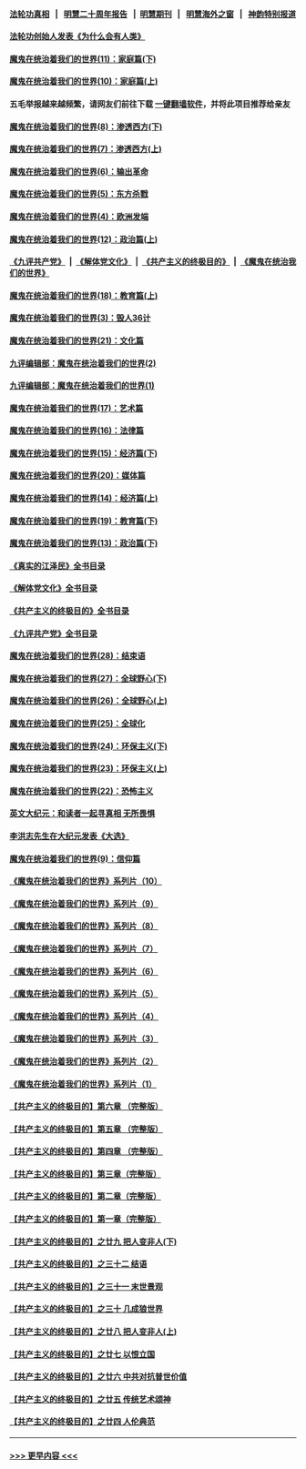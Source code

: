 #### [法轮功真相](https://github.com/gfw-breaker/truth/blob/master/README.md?t=0) &nbsp;&nbsp;|&nbsp;&nbsp; [明慧二十周年报告](https://github.com/gfw-breaker/mh-reports/blob/master/README.md?t=0) &nbsp;&nbsp;|&nbsp;&nbsp;[明慧期刊](https://github.com/gfw-breaker/mh-qikan) &nbsp;&nbsp;|&nbsp;&nbsp; [明慧海外之窗](https://github.com/gfw-breaker/mh-news/blob/master/README.md?t=0) &nbsp;&nbsp;|&nbsp;&nbsp; [神韵特别报道](https://github.com/gfw-breaker/mh-news/blob/master/shenyun.md?t=0)
#### [法轮功创始人发表《为什么会有人类》](../pages/nsc422/n13912117.md?t=02091244) 
#### [魔鬼在统治着我们的世界(11)：家庭篇(下)](../pages/nsc422/n10440961.md?t=02091244) 
#### [魔鬼在统治着我们的世界(10)：家庭篇(上)](../pages/nsc422/n10435448.md?t=02091244) 
#### 五毛举报越来越频繁，请网友们前往下载 [一键翻墙软件](https://github.com/gfw-breaker/ssr-accounts)，并将此项目推荐给亲友
#### [魔鬼在统治着我们的世界(8)：渗透西方(下)](../pages/nsc422/n10429603.md?t=02091244) 
#### [魔鬼在统治着我们的世界(7)：渗透西方(上)](../pages/nsc422/n10426013.md?t=02091244) 
#### [魔鬼在统治着我们的世界(6)：输出革命](../pages/nsc422/n10421536.md?t=02091244) 
#### [魔鬼在统治着我们的世界(5)：东方杀戮](../pages/nsc422/n10417707.md?t=02091244) 
#### [魔鬼在统治着我们的世界(4)：欧洲发端](../pages/nsc422/n10414890.md?t=02091244) 
#### [魔鬼在统治着我们的世界(12)：政治篇(上)](../pages/nsc422/n10444576.md?t=02091244) 
#### [《九评共产党》](https://github.com/begood0513/9ping.md/blob/master/README.md) &nbsp;|&nbsp; [《解体党文化》](../../../../jtdwh.md/blob/master/README.md)  &nbsp;|&nbsp; [《共产主义的终极目的》](../../../../gczydzjmd.md/blob/master/README.md) &nbsp;|&nbsp; [《魔鬼在统治我们的世界》](../../../../mgztzwmdsj.md/blob/master/README.md) 
#### [魔鬼在统治着我们的世界(18)：教育篇(上)](../pages/nsc422/n10526970.md?t=02091244) 
#### [魔鬼在统治着我们的世界(3)：毁人36计](../pages/nsc422/n10411583.md?t=02091244) 
#### [魔鬼在统治着我们的世界(21)：文化篇](../pages/nsc422/n10597706.md?t=02091244) 
#### [九评编辑部：魔鬼在统治着我们的世界(2)](../pages/nsc422/n10410036.md?t=02091244) 
#### [九评编辑部：魔鬼在统治着我们的世界(1)](../pages/nsc422/n10406825.md?t=02091244) 
#### [魔鬼在统治着我们的世界(17)：艺术篇](../pages/nsc422/n10499093.md?t=02091244) 
#### [魔鬼在统治着我们的世界(16)：法律篇](../pages/nsc422/n10485969.md?t=02091244) 
#### [魔鬼在统治着我们的世界(15)：经济篇(下)](../pages/nsc422/n10469975.md?t=02091244) 
#### [魔鬼在统治着我们的世界(20)：媒体篇](../pages/nsc422/n10586579.md?t=02091244) 
#### [魔鬼在统治着我们的世界(14)：经济篇(上)](../pages/nsc422/n10457370.md?t=02091244) 
#### [魔鬼在统治着我们的世界(19)：教育篇(下)](../pages/nsc422/n10564808.md?t=02091244) 
#### [魔鬼在统治着我们的世界(13)：政治篇(下)](../pages/nsc422/n10448270.md?t=02091244) 
#### [《真实的江泽民》全书目录](../pages/nsc422/n13721399.md?t=02091244) 
#### [《解体党文化》全书目录](../pages/nsc422/n13721157.md?t=02091244) 
#### [《共产主义的终极目的》全书目录](../pages/nsc422/n13721048.md?t=02091244) 
#### [《九评共产党》全书目录](../pages/nsc422/n13708085.md?t=02091244) 
#### [魔鬼在统治着我们的世界(28)：结束语](../pages/nsc422/n10936246.md?t=02091244) 
#### [魔鬼在统治着我们的世界(27)：全球野心(下)](../pages/nsc422/n10928319.md?t=02091244) 
#### [魔鬼在统治着我们的世界(26)：全球野心(上)](../pages/nsc422/n10900318.md?t=02091244) 
#### [魔鬼在统治着我们的世界(25)：全球化](../pages/nsc422/n10788205.md?t=02091244) 
#### [魔鬼在统治着我们的世界(24)：环保主义(下)](../pages/nsc422/n10695307.md?t=02091244) 
#### [魔鬼在统治着我们的世界(23)：环保主义(上)](../pages/nsc422/n10688613.md?t=02091244) 
#### [魔鬼在统治着我们的世界(22)：恐怖主义](../pages/nsc422/n10614727.md?t=02091244) 
#### [英文大纪元：和读者一起寻真相 无所畏惧](../pages/nsc422/n12542027.md?t=02091244) 
#### [李洪志先生在大纪元发表《大选》](../pages/nsc422/n12534746.md?t=02091244) 
#### [魔鬼在统治着我们的世界(9)：信仰篇](../pages/nsc422/n10432159.md?t=02091244) 
#### [《魔鬼在统治着我们的世界》系列片（10）](../pages/nsc422/n12292670.md?t=02091244) 
#### [《魔鬼在统治着我们的世界》系列片（9）](../pages/nsc422/n12290859.md?t=02091244) 
#### [《魔鬼在统治着我们的世界》系列片（8）](../pages/nsc422/n12287445.md?t=02091244) 
#### [《魔鬼在统治着我们的世界》系列片（7）](../pages/nsc422/n12283425.md?t=02091244) 
#### [《魔鬼在统治着我们的世界》系列片（6）](../pages/nsc422/n12282314.md?t=02091244) 
#### [《魔鬼在统治着我们的世界》系列片（5）](../pages/nsc422/n12281419.md?t=02091244) 
#### [《魔鬼在统治着我们的世界》系列片（4）](../pages/nsc422/n12274024.md?t=02091244) 
#### [《魔鬼在统治着我们的世界》系列片（3）](../pages/nsc422/n12271322.md?t=02091244) 
#### [《魔鬼在统治着我们的世界》系列片（2）](../pages/nsc422/n12269049.md?t=02091244) 
#### [《魔鬼在统治着我们的世界》系列片（1）](../pages/nsc422/n12267575.md?t=02091244) 
#### [【共产主义的终极目的】第六章 （完整版）](../pages/nsc422/n11428913.md?t=02091244) 
#### [【共产主义的终极目的】第五章 （完整版）](../pages/nsc422/n11428912.md?t=02091244) 
#### [【共产主义的终极目的】第四章 （完整版）](../pages/nsc422/n11428907.md?t=02091244) 
#### [【共产主义的终极目的】第三章（完整版）](../pages/nsc422/n11428848.md?t=02091244) 
#### [【共产主义的终极目的】第二章（完整版）](../pages/nsc422/n11428831.md?t=02091244) 
#### [【共产主义的终极目的】第一章（完整版）](../pages/nsc422/n11417651.md?t=02091244) 
#### [【共产主义的终极目的】之廿九 把人变非人(下)](../pages/nsc422/n11344140.md?t=02091244) 
#### [【共产主义的终极目的】之三十二 结语](../pages/nsc422/n11360535.md?t=02091244) 
#### [【共产主义的终极目的】之三十一 末世景观](../pages/nsc422/n11351129.md?t=02091244) 
#### [【共产主义的终极目的】之三十 几成狼世界](../pages/nsc422/n11348280.md?t=02091244) 
#### [【共产主义的终极目的】之廿八 把人变非人(上)](../pages/nsc422/n11340492.md?t=02091244) 
#### [【共产主义的终极目的】之廿七 以恨立国](../pages/nsc422/n11336944.md?t=02091244) 
#### [【共产主义的终极目的】之廿六 中共对抗普世价值](../pages/nsc422/n11324785.md?t=02091244) 
#### [【共产主义的终极目的】之廿五 传统艺术颂神](../pages/nsc422/n11296396.md?t=02091244) 
#### [【共产主义的终极目的】之廿四 人伦典范](../pages/nsc422/n11296397.md?t=02091244) 

----
#### [ >>> 更早内容 <<< ](../indexes/nsc422-earlier.md)
